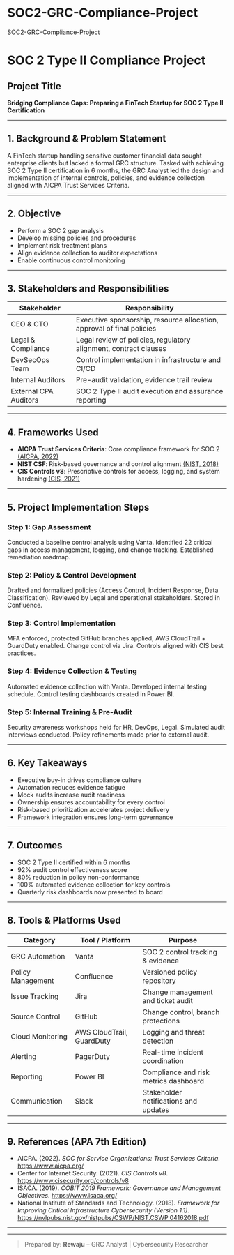 # SOC2-GRC-Compliance-Project
SOC2-GRC-Compliance-Project
# SOC 2 Type II Compliance Project

## Project Title
**Bridging Compliance Gaps: Preparing a FinTech Startup for SOC 2 Type II Certification**

---

## 1. Background & Problem Statement
A FinTech startup handling sensitive customer financial data sought enterprise clients but lacked a formal GRC structure. Tasked with achieving SOC 2 Type II certification in 6 months, the GRC Analyst led the design and implementation of internal controls, policies, and evidence collection aligned with AICPA Trust Services Criteria.

---

## 2. Objective
- Perform a SOC 2 gap analysis
- Develop missing policies and procedures
- Implement risk treatment plans
- Align evidence collection to auditor expectations
- Enable continuous control monitoring

---

## 3. Stakeholders and Responsibilities
| Stakeholder              | Responsibility                                                                 |
|--------------------------|-------------------------------------------------------------------------------|
| CEO & CTO                | Executive sponsorship, resource allocation, approval of final policies         |
| Legal & Compliance       | Legal review of policies, regulatory alignment, contract clauses               |
| DevSecOps Team           | Control implementation in infrastructure and CI/CD                             |
| Internal Auditors        | Pre-audit validation, evidence trail review                                    |
| External CPA Auditors    | SOC 2 Type II audit execution and assurance reporting                          |

---

## 4. Frameworks Used
- **AICPA Trust Services Criteria**: Core compliance framework for SOC 2 [(AICPA, 2022)](https://www.aicpa.org/)
- **NIST CSF**: Risk-based governance and control alignment [(NIST, 2018)](https://nvlpubs.nist.gov/nistpubs/CSWP/NIST.CSWP.04162018.pdf)
- **CIS Controls v8**: Prescriptive controls for access, logging, and system hardening [(CIS, 2021)](https://www.cisecurity.org/controls/v8)

---

## 5. Project Implementation Steps

### Step 1: Gap Assessment
Conducted a baseline control analysis using Vanta. Identified 22 critical gaps in access management, logging, and change tracking. Established remediation roadmap.

### Step 2: Policy & Control Development
Drafted and formalized policies (Access Control, Incident Response, Data Classification). Reviewed by Legal and operational stakeholders. Stored in Confluence.

### Step 3: Control Implementation
MFA enforced, protected GitHub branches applied, AWS CloudTrail + GuardDuty enabled. Change control via Jira. Controls aligned with CIS best practices.

### Step 4: Evidence Collection & Testing
Automated evidence collection with Vanta. Developed internal testing schedule. Control testing dashboards created in Power BI.

### Step 5: Internal Training & Pre-Audit
Security awareness workshops held for HR, DevOps, Legal. Simulated audit interviews conducted. Policy refinements made prior to external audit.

---

## 6. Key Takeaways
- Executive buy-in drives compliance culture
- Automation reduces evidence fatigue
- Mock audits increase audit readiness
- Ownership ensures accountability for every control
- Risk-based prioritization accelerates project delivery
- Framework integration ensures long-term governance

---

## 7. Outcomes
- SOC 2 Type II certified within 6 months
- 92% audit control effectiveness score
- 80% reduction in policy non-conformance
- 100% automated evidence collection for key controls
- Quarterly risk dashboards now presented to board

---

## 8. Tools & Platforms Used
| Category               | Tool / Platform          | Purpose                                |
|------------------------|---------------------------|----------------------------------------|
| GRC Automation         | Vanta                     | SOC 2 control tracking & evidence       |
| Policy Management      | Confluence                | Versioned policy repository             |
| Issue Tracking         | Jira                      | Change management and ticket audit      |
| Source Control         | GitHub                    | Change control, branch protections      |
| Cloud Monitoring       | AWS CloudTrail, GuardDuty | Logging and threat detection            |
| Alerting               | PagerDuty                 | Real-time incident coordination         |
| Reporting              | Power BI                  | Compliance and risk metrics dashboard   |
| Communication          | Slack                     | Stakeholder notifications and updates   |

---

## 9. References (APA 7th Edition)
- AICPA. (2022). *SOC for Service Organizations: Trust Services Criteria*. https://www.aicpa.org/
- Center for Internet Security. (2021). *CIS Controls v8*. https://www.cisecurity.org/controls/v8
- ISACA. (2019). *COBIT 2019 Framework: Governance and Management Objectives*. https://www.isaca.org/
- National Institute of Standards and Technology. (2018). *Framework for Improving Critical Infrastructure Cybersecurity (Version 1.1)*. https://nvlpubs.nist.gov/nistpubs/CSWP/NIST.CSWP.04162018.pdf

---

---

> Prepared by: **Rewaju** – GRC Analyst | Cybersecurity Researcher
